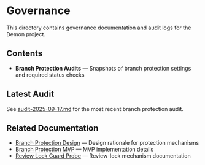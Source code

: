 # Governance

This directory contains governance documentation and audit logs for the Demon project.

## Contents

- **Branch Protection Audits** — Snapshots of branch protection settings and required status checks

## Latest Audit

See [audit-2025-09-17.md](./audit-2025-09-17.md) for the most recent branch protection audit.

## Related Documentation

- [Branch Protection Design](../explanation/branch-protection-design.md) — Design rationale for protection mechanisms
- [Branch Protection MVP](../process/branch_protection_mvp.md) — MVP implementation details
- [Review Lock Guard Probe](../process/review_lock_guard_probe.md) — Review-lock mechanism documentation

